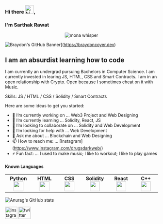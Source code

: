 ### Hi there <img src="https://user-images.githubusercontent.com/1303154/88677602-1635ba80-d120-11ea-84d8-d263ba5fc3c0.gif" width="28px" height="28px" alt="hi">, 
### I'm Sarthak Rawat

<p align="center"><img src="https://github.githubassets.com/images/mona-whisper.gif" alt="mona whisper" /></p>

![Braydon's GitHub Banner](./assets/GitHubHeader.png)](https://braydoncoyer.dev)

<h2> I am an absurdist learning how to code </h2>
I am currently an undergrad pursuing Bachelors in Computer Science.
I am currently invested in learing JS, HTML, CSS and Smart Contracts. 
I am in an open relationship with Crypto. Open because I sometimes cheat on it with Music.

Skills:  JS / HTML / CSS / Solidity / Smart Contracts


Here are some ideas to get you started:

- 🔭 I’m currently working on ... Web3 Project and Web Designing
- 🌱 I’m currently learning ... Solidity, React, JS
- 👯 I’m looking to collaborate on ... Solidity and Web Development
- 🤔 I’m looking for help with ... Web Development
- 💬 Ask me about ... Blockchain and Web Designing
- 📫 How to reach me: ... [Instagram] (https://www.instagram.com/drugsdarkweb/)
- ⚡ Fun fact: ... I used to make music; I like to workout; I like to play games

#### Known Languages 
<table width="320px">
    <tbody>
        <tr valign="top">
            <td width="80px" align="center">
            <span><strong>Python</strong></span><br>
            <img height="32px" src="https://cdn.jsdelivr.net/gh/devicons/devicon/icons/python/python-original.svg">
            </td>
            <td width="80px" align="center">
            <span><strong>HTML</strong></span><br>
            <img height="32" src="https://cdn.jsdelivr.net/gh/devicons/devicon/icons/html5/html5-original.svg">
            </td>
            <td width="80px" align="center">
            <span><strong>CSS</strong></span><br>
            <img height="32px" src="https://cdn.jsdelivr.net/gh/devicons/devicon/icons/css3/css3-original.svg">
            </td>
            <td width="80px" align="center">
            <span><strong>Solidity</strong></span><br>
            <i class="devicon-solidity-plain"></i>
            <img height="32px" src="https://cdn.jsdelivr.net/gh/devicons/devicon/icons/solidity/solidity-original.svg">
            </td>
            <td width="80px" align="center">
            <span><strong>React</strong></span><br>
            <img height="32px" src="https://cdn.jsdelivr.net/gh/devicons/devicon/icons/react/react-original.svg">
            </td>
            <td width="80px" align="center">
            <span><strong>C++</strong></span><br>
            <img height="32px" src="https://cdn.jsdelivr.net/gh/devicons/devicon/icons/cplusplus/cplusplus-original.svg">
            </td>
        </tr>
    </tbody>
</table>


![Anurag's GitHub stats](https://github-readme-stats.vercel.app/api?username=Sarthak-69&show_icons=true&theme=radical)


[<img src='https://cdn.jsdelivr.net/npm/simple-icons@3.0.1/icons/instagram.svg' alt='instagram' height='40'>](https://www.instagram.com/man_of_namek/) 
[<img src='https://cdn.jsdelivr.net/npm/simple-icons@3.0.1/icons/twitter.svg' alt='twitter' height='40'>](https://twitter.com/sarthakrawatbiz)  

